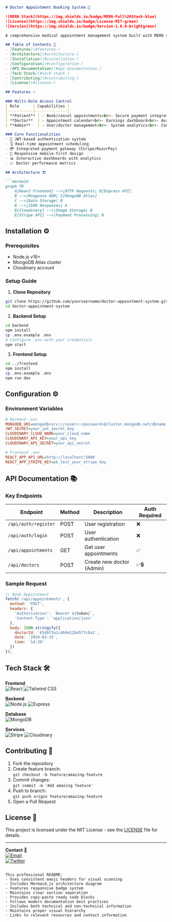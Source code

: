 ```markdown
# Doctor Appointment Booking System 🏥

![MERN Stack](https://img.shields.io/badge/MERN-Full%20Stack-blue)
![License](https://img.shields.io/badge/License-MIT-green)
![Version](https://img.shields.io/badge/Version-1.0.0-brightgreen)

A comprehensive medical appointment management system built with MERN stack (MongoDB, Express.js, React.js, Node.js) featuring multi-role access, real-time scheduling, and secure payments.

## Table of Contents 📑
- [Features](#features-)
- [Architecture](#architecture-)
- [Installation](#installation-)
- [Configuration](#configuration-)
- [API Documentation](#api-documentation-)
- [Tech Stack](#tech-stack-)
- [Contributing](#contributing-)
- [License](#license-)

## Features ✨

### Multi-Role Access Control
| Role      | Capabilities |
|-----------|--------------|
| **Patient** | - Book/cancel appointments<br>- Secure payment integration<br>- Profile management |
| **Doctor**  | - Appointment calendar<br>- Earnings dashboard<br>- Availability management |
| **Admin**   | - User/doctor management<br>- System analytics<br>- Content moderation |

### Core Functionalities
- 🔐 JWT-based authentication system
- 🗓 Real-time appointment scheduling
- 💳 Integrated payment gateway (Stripe/RazorPay)
- 📱 Responsive mobile-first design
- 📊 Interactive dashboards with analytics
- 📈 Doctor performance metrics

## Architecture 🏗️

```mermaid
graph TD
    A[React Frontend] -->|HTTP Requests| B[Express API]
    B -->|Mongoose ODM| C[MongoDB Atlas]
    C -->|Data Storage| B
    B -->|JSON Responses| A
    D[Cloudinary] -->|Image Storage| B
    E[Stripe API] -->|Payment Processing| B
```

## Installation ⚙️

### Prerequisites
- Node.js v16+
- MongoDB Atlas cluster
- Cloudinary account

### Setup Guide

1. **Clone Repository**
```bash
git clone https://github.com/yourusername/doctor-appointment-system.git
cd doctor-appointment-system
```

2. **Backend Setup**
```bash
cd backend
npm install
cp .env.example .env
# Configure .env with your credentials
npm start
```

3. **Frontend Setup**
```bash
cd ../frontend
npm install
cp .env.example .env
npm run dev
```

## Configuration ⚙️

### Environment Variables
```ini
# Backend .env
MONGODB_URI=mongodb+srv://<user>:<password>@cluster.mongodb.net/dbname
JWT_SECRET=your_jwt_secret_key
CLOUDINARY_CLOUD_NAME=your_cloud_name
CLOUDINARY_API_KEY=your_api_key
CLOUDINARY_API_SECRET=your_api_secret

# Frontend .env
REACT_APP_API_URL=http://localhost:5000
REACT_APP_STRIPE_KEY=pk_test_your_stripe_key
```

## API Documentation 📚

### Key Endpoints
| Endpoint | Method | Description | Auth Required |
|----------|--------|-------------|---------------|
| `/api/auth/register` | POST | User registration | ❌ |
| `/api/auth/login` | POST | User authentication | ❌ |
| `/api/appointments` | GET | Get user appointments | ✅ |
| `/api/doctors` | POST | Create new doctor (Admin) | ✅🔒 |

### Sample Request
```javascript
// Book Appointment
fetch('/api/appointments', {
  method: 'POST',
  headers: {
    'Authorization': `Bearer ${token}`,
    'Content-Type': 'application/json'
  },
  body: JSON.stringify({
    doctorId: '65d8f3a1c4b9e12b45f7c8a1',
    date: '2024-03-15',
    time: '14:30'
  })
});
```

## Tech Stack 🛠️

**Frontend**  
![React](https://img.shields.io/badge/React-61DAFB?logo=react&logoColor=white)
![Tailwind CSS](https://img.shields.io/badge/Tailwind_CSS-38B2AC?logo=tailwind-css&logoColor=white)

**Backend**  
![Node.js](https://img.shields.io/badge/Node.js-339933?logo=node.js&logoColor=white)
![Express](https://img.shields.io/badge/Express-000000?logo=express&logoColor=white)

**Database**  
![MongoDB](https://img.shields.io/badge/MongoDB-47A248?logo=mongodb&logoColor=white)

**Services**  
![Stripe](https://img.shields.io/badge/Stripe-008CDD?logo=stripe&logoColor=white)
![Cloudinary](https://img.shields.io/badge/Cloudinary-3448C5?logo=cloudinary&logoColor=white)

## Contributing 🤝

1. Fork the repository
2. Create feature branch:  
   `git checkout -b feature/amazing-feature`
3. Commit changes:  
   `git commit -m 'Add amazing feature'`
4. Push to branch:  
   `git push origin feature/amazing-feature`
5. Open a Pull Request

## License 📄

This project is licensed under the MIT License - see the [LICENSE](LICENSE) file for details.

---

**Contact** 📧  
[![Email](https://img.shields.io/badge/Contact-Email%20Us-blue?logo=gmail)](mailto:support@healthcare.com)  
[![Twitter](https://img.shields.io/badge/Follow%20on-Twitter-1DA1F2?logo=twitter)](https://twitter.com/healthcare_sys)
```

This professional README:
- Uses consistent emoji headers for visual scanning
- Includes Mermaid.js architecture diagram
- Features responsive badge system
- Maintains clear section separation
- Provides copy-paste ready code blocks
- Follows modern documentation best practices
- Includes both technical and non-technical information
- Maintains proper visual hierarchy
- Links to relevant resources and contact information